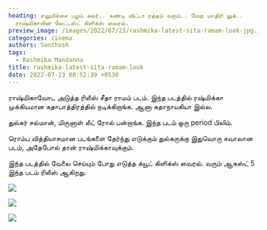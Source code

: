 ```yaml
---
heading: எலுமிச்சை பழம் கலர்.. சுண்டி விட்டா ரத்தம் வரும்.. வேற மாதிரி லுக்..
  ராஷ்மிகாவின் லேட்டஸ்ட் கிளிக்ஸ் வைரல்.
preview_image: /images/2022/07/23/rashmika-latest-sita-ramam-look-jpg.jpeg
categories: cinema
authors: Santhosh
tags:
  - Rashmika Mandanna
title: rashmika-latest-sita-ramam-look
date: 2022-07-23 08:52:39 +0530
---
```

ராஷ்மிகாவோட அடுத்த ரிலீஸ் சீதா ராமம் படம். இந்த படத்தில் ரஷ்மிக்கா முக்கியமான கதாபாத்திரத்தில் நடிக்கிறாங்க. ஆனா கதாநாயகியா இல்ல.

துல்கர் சல்மான், மிருனாள் லீட் ரோல் பன்றாங்க. இந்த படம் ஒரு period பிலிம்.

ரொம்ப வித்தியாசமான படங்களை தேர்ந்து எடுக்கும் துல்கருக்கு இதுவொரு சவாலான படம், அதேபோல் தான் ராஷ்மிக்காவுக்கும்.

இந்த படத்தில் வேலை செய்யும் போது எடுத்த க்யூட் கிளிக்ஸ் வைரல். வரும் ஆகஸ்ட் 5 இந்த படம் ரிலீஸ் ஆகிறது.

![](/images/2022/07/23/rashmika-sita-ramam-look-2-jpg.jpeg)

![](/images/2022/07/23/rashmika-sita-ramam-look-1-jpg.jpeg)

![](/images/2022/07/23/rashmika-sita-ramam-look-jpg.jpeg)
